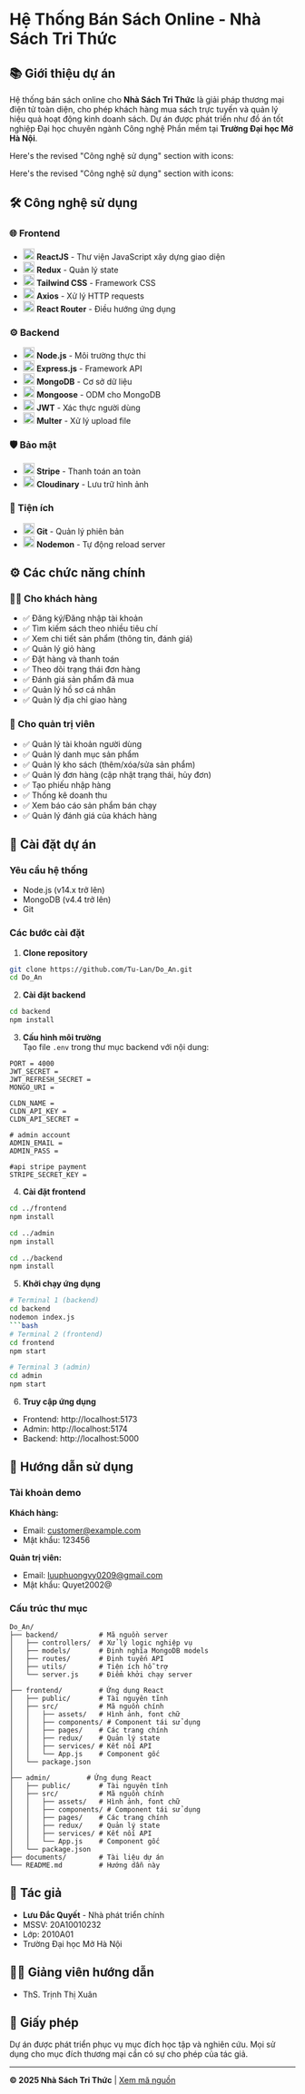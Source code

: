 # Hệ Thống Bán Sách Online - Nhà Sách Tri Thức


## 📚 Giới thiệu dự án
Hệ thống bán sách online cho **Nhà Sách Tri Thức** là giải pháp thương mại điện tử toàn diện, cho phép khách hàng mua sách trực tuyến và quản lý hiệu quả hoạt động kinh doanh sách. Dự án được phát triển như đồ án tốt nghiệp Đại học chuyên ngành Công nghệ Phần mềm tại **Trường Đại học Mở Hà Nội**.

Here's the revised "Công nghệ sử dụng" section with icons:

Here's the revised "Công nghệ sử dụng" section with icons:

## 🛠 Công nghệ sử dụng

### 🌐 Frontend
- <img src="https://cdn.jsdelivr.net/gh/devicons/devicon/icons/react/react-original.svg" width="20" height="20"/> **ReactJS** - Thư viện JavaScript xây dựng giao diện
- <img src="https://cdn.jsdelivr.net/gh/devicons/devicon/icons/redux/redux-original.svg" width="20" height="20"/> **Redux** - Quản lý state
- <img src="https://cdn.jsdelivr.net/gh/devicons/devicon/icons/tailwindcss/tailwindcss-plain.svg" width="20" height="20"/> **Tailwind CSS** - Framework CSS
- <img src="https://cdn.jsdelivr.net/gh/devicons/devicon/icons/axios/axios-original.svg" width="20" height="20"/> **Axios** - Xử lý HTTP requests
- <img src="https://reactrouter.com/favicon.ico" width="20" height="20"/> **React Router** - Điều hướng ứng dụng

### ⚙️ Backend
- <img src="https://cdn.jsdelivr.net/gh/devicons/devicon/icons/nodejs/nodejs-original.svg" width="20" height="20"/> **Node.js** - Môi trường thực thi
- <img src="https://cdn.jsdelivr.net/gh/devicons/devicon/icons/express/express-original.svg" width="20" height="20"/> **Express.js** - Framework API
- <img src="https://cdn.jsdelivr.net/gh/devicons/devicon/icons/mongodb/mongodb-original.svg" width="20" height="20"/> **MongoDB** - Cơ sở dữ liệu
- <img src="https://mongoosejs.com/docs/images/favicon.ico" width="20" height="20"/> **Mongoose** - ODM cho MongoDB
- <img src="https://jwt.io/img/favicon.ico" width="20" height="20"/> **JWT** - Xác thực người dùng
- <img src="https://github.com/expressjs/multer/blob/master/logo.png?raw=true" width="20" height="20"/> **Multer** - Xử lý upload file

### 🛡️ Bảo mật
- <img src="https://stripe.com/favicon.ico" width="20" height="20"/> **Stripe** - Thanh toán an toàn
- <img src="https://www.cloudinary.com/favicon.ico" width="20" height="20"/> **Cloudinary** - Lưu trữ hình ảnh

### 🚀 Tiện ích
- <img src="https://git-scm.com/favicon.ico" width="20" height="20"/> **Git** - Quản lý phiên bản
- <img src="https://nodemon.io/favicon.ico" width="20" height="20"/> **Nodemon** - Tự động reload server

## ⚙️ Các chức năng chính

### 👨‍💼 Cho khách hàng
- ✅ Đăng ký/Đăng nhập tài khoản
- ✅ Tìm kiếm sách theo nhiều tiêu chí
- ✅ Xem chi tiết sản phẩm (thông tin, đánh giá)
- ✅ Quản lý giỏ hàng
- ✅ Đặt hàng và thanh toán
- ✅ Theo dõi trạng thái đơn hàng
- ✅ Đánh giá sản phẩm đã mua
- ✅ Quản lý hồ sơ cá nhân
- ✅ Quản lý địa chỉ giao hàng

### 👑 Cho quản trị viên
- ✅ Quản lý tài khoản người dùng
- ✅ Quản lý danh mục sản phẩm
- ✅ Quản lý kho sách (thêm/xóa/sửa sản phẩm)
- ✅ Quản lý đơn hàng (cập nhật trạng thái, hủy đơn)
- ✅ Tạo phiếu nhập hàng
- ✅ Thống kê doanh thu
- ✅ Xem báo cáo sản phẩm bán chạy
- ✅ Quản lý đánh giá của khách hàng

## 🚀 Cài đặt dự án

### Yêu cầu hệ thống
- Node.js (v14.x trở lên)
- MongoDB (v4.4 trở lên)
- Git

### Các bước cài đặt

1. **Clone repository**
```bash
git clone https://github.com/Tu-Lan/Do_An.git
cd Do_An
```

2. **Cài đặt backend**
```bash
cd backend
npm install
```

3. **Cấu hình môi trường**  
Tạo file `.env` trong thư mục backend với nội dung:
```env
PORT = 4000
JWT_SECRET =
JWT_REFRESH_SECRET =
MONGO_URI = 

CLDN_NAME =
CLDN_API_KEY = 
CLDN_API_SECRET =

# admin account
ADMIN_EMAIL =
ADMIN_PASS = 

#api stripe payment
STRIPE_SECRET_KEY = 
```

4. **Cài đặt frontend**
```bash
cd ../frontend
npm install
```
```bash
cd ../admin
npm install
```
```bash
cd ../backend
npm install
```

5. **Khởi chạy ứng dụng**
```bash
# Terminal 1 (backend)
cd backend
nodemon index.js
```bash
# Terminal 2 (frontend)
cd frontend
npm start
```
```bash
# Terminal 3 (admin)
cd admin
npm start
```

6. **Truy cập ứng dụng**
- Frontend: http://localhost:5173
- Admin: http://localhost:5174
- Backend: http://localhost:5000

## 📖 Hướng dẫn sử dụng

### Tài khoản demo
**Khách hàng:**
- Email: customer@example.com
- Mật khẩu: 123456

**Quản trị viên:**
- Email: luuphuongvy0209@gmail.com
- Mật khẩu: Quyet2002@

### Cấu trúc thư mục
```
Do_An/
├── backend/          # Mã nguồn server
│   ├── controllers/  # Xử lý logic nghiệp vụ
│   ├── models/       # Định nghĩa MongoDB models
│   ├── routes/       # Định tuyến API
│   ├── utils/        # Tiện ích hỗ trợ
│   └── server.js     # Điểm khởi chạy server
│
├── frontend/         # Ứng dụng React
│   ├── public/       # Tài nguyên tĩnh
│   ├── src/          # Mã nguồn chính
│   │   ├── assets/   # Hình ảnh, font chữ
│   │   ├── components/ # Component tái sử dụng
│   │   ├── pages/    # Các trang chính
│   │   ├── redux/    # Quản lý state
│   │   ├── services/ # Kết nối API
│   │   └── App.js    # Component gốc
│   └── package.json
│
├── admin/         # Ứng dụng React
│   ├── public/       # Tài nguyên tĩnh
│   ├── src/          # Mã nguồn chính
│   │   ├── assets/   # Hình ảnh, font chữ
│   │   ├── components/ # Component tái sử dụng
│   │   ├── pages/    # Các trang chính
│   │   ├── redux/    # Quản lý state
│   │   ├── services/ # Kết nối API
│   │   └── App.js    # Component gốc
│   └── package.json
├── documents/        # Tài liệu dự án
└── README.md         # Hướng dẫn này
```


## 👤 Tác giả
- **Lưu Đắc Quyết** - Nhà phát triển chính
- MSSV: 20A10010232
- Lớp: 2010A01
- Trường Đại học Mở Hà Nội

## 👩‍🏫 Giảng viên hướng dẫn
- ThS. Trịnh Thị Xuân

## 📜 Giấy phép
Dự án được phát triển phục vụ mục đích học tập và nghiên cứu. Mọi sử dụng cho mục đích thương mại cần có sự cho phép của tác giả.

---

**© 2025 Nhà Sách Tri Thức** |  [Xem mã nguồn](https://github.com/Tu-Lan/Do_An)
